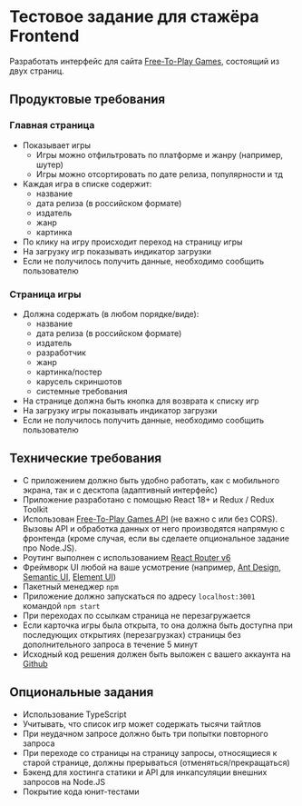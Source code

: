 # Тестовое задание для стажёра Frontend

Разработать интерфейс для сайта [Free-To-Play Games](https://www.freetogame.com/), состоящий из двух страниц.

## Продуктовые требования
### Главная страница
- Показывает игры
    - Игры можно отфильтровать по платформе и жанру (например, шутер)
    - Игры можно отсортировать по дате релиза, популярности и тд
- Каждая игра в списке содержит:
    - название
    - дата релиза (в российском формате)
    - издатель
    - жанр
    - картинка
- По клику на игру происходит переход на страницу игры
- На загрузку игр показывать индикатор загрузки
- Если не получилось получить данные, необходимо сообщить пользователю
### Страница игры
- Должна содержать (в любом порядке/виде):
    - название
    - дата релиза (в российском формате)
    - издатель
    - разработчик
    - жанр
    - картинка/постер
    - карусель скриншотов
    - системные требования
- На странице должна быть кнопка для возврата к списку игр
- На загрузку игры показывать индикатор загрузки
- Если не получилось получить данные, необходимо сообщить пользователю

## Технические требования

- С приложением должно быть удобно работать, как с мобильного экрана, так и с десктопа (адаптивный интерфейс)
- Приложение разработано с помощью React 18+ и Redux / Redux Toolkit
- Использован [Free-To-Play Games API](https://www.freetogame.com/api-doc) (не важно с или без CORS). Вызовы API и обработка данных от него производятся напрямую с фронтенда (кроме случая, если вы сделаете опциональное задание про Node.JS).
- Роутинг выполнен с использованием [React Router v6](https://reactrouter.com/en/main)
- Фреймворк UI любой на ваше усмотрение (например, [Ant Design](https://ant.design/), [Semantic UI](https://react.semantic-ui.com/), [Element UI](http://elemental-ui.com/))
- Пакетный менеджер `npm`
- Приложение должно запускаться по адресу `localhost:3001` командой `npm start`
- При переходах по ссылкам страница не перезагружается
- Если карточка игры была открыта, то она должна быть доступна при последующих открытиях (перезагрузках) страницы без дополнительного запроса в течение 5 минут
- Исходный код решения должен быть выложен с вашего аккаунта на [Github](http://github.com/)

## Опциональные задания
- Использование TypeScript
- Учитывать, что список игр может содержать тысячи тайтлов
- При неудачном запросе должно быть три попытки повторного запроса
- При переходе со страницы на страницу запросы, относящиеся к старой странице, должны прерываться (отменяться/прекращаться)
- Бэкенд для хостинга статики и API для инкапсуляции внешних запросов на Node.JS
- Покрытие кода юнит-тестами